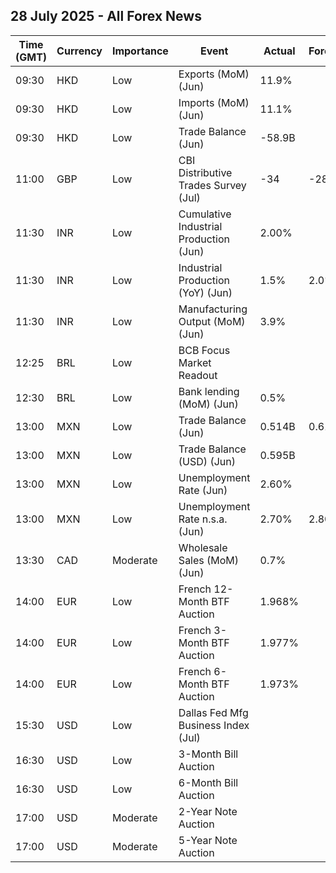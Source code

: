 ## 28 July 2025 - All Forex News

| Time (GMT) | Currency | Importance | Event | Actual | Forecast | Previous |
|------|----------|------------|-------|--------|----------|----------|
| 09:30 | HKD | Low | Exports (MoM) (Jun) | 11.9% |  | 15.5% |
| 09:30 | HKD | Low | Imports (MoM) (Jun) | 11.1% |  | 18.9% |
| 09:30 | HKD | Low | Trade Balance (Jun) | -58.9B |  | -27.3B |
| 11:00 | GBP | Low | CBI Distributive Trades Survey (Jul) | -34 | -28 | -46 |
| 11:30 | INR | Low | Cumulative Industrial Production (Jun) | 2.00% |  | 1.80% |
| 11:30 | INR | Low | Industrial Production (YoY) (Jun) | 1.5% | 2.0% | 1.9% |
| 11:30 | INR | Low | Manufacturing Output (MoM) (Jun) | 3.9% |  | 3.2% |
| 12:25 | BRL | Low | BCB Focus Market Readout |  |  |  |
| 12:30 | BRL | Low | Bank lending (MoM) (Jun) | 0.5% |  | 0.6% |
| 13:00 | MXN | Low | Trade Balance (Jun) | 0.514B | 0.610B | 1.232B |
| 13:00 | MXN | Low | Trade Balance (USD) (Jun) | 0.595B |  | 0.071B |
| 13:00 | MXN | Low | Unemployment Rate (Jun) | 2.60% |  | 2.70% |
| 13:00 | MXN | Low | Unemployment Rate n.s.a. (Jun) | 2.70% | 2.80% | 2.70% |
| 13:30 | CAD | Moderate | Wholesale Sales (MoM) (Jun) | 0.7% |  | 0.1% |
| 14:00 | EUR | Low | French 12-Month BTF Auction | 1.968% |  | 1.902% |
| 14:00 | EUR | Low | French 3-Month BTF Auction | 1.977% |  | 1.938% |
| 14:00 | EUR | Low | French 6-Month BTF Auction | 1.973% |  | 1.935% |
| 15:30 | USD | Low | Dallas Fed Mfg Business Index (Jul) |  |  | -12.7 |
| 16:30 | USD | Low | 3-Month Bill Auction |  |  | 4.240% |
| 16:30 | USD | Low | 6-Month Bill Auction |  |  | 4.115% |
| 17:00 | USD | Moderate | 2-Year Note Auction |  |  | 3.786% |
| 17:00 | USD | Moderate | 5-Year Note Auction |  |  | 3.879% |
